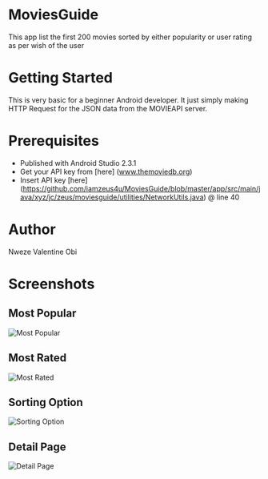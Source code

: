 # MoviesGuide
This app list the first 200 movies sorted by either popularity or user rating as per wish of the user

# Getting Started
This is very basic for a beginner Android developer. It just simply making HTTP Request for the JSON data from the MOVIEAPI server.

# Prerequisites
* Published with Android Studio 2.3.1
* Get your API key from [here] (www.themoviedb.org)
* Insert API key [here] (https://github.com/iamzeus4u/MoviesGuide/blob/master/app/src/main/java/xyz/jc/zeus/moviesguide/utilities/NetworkUtils.java) @ line 40

# Author
Nweze Valentine Obi

# Screenshots
## Most Popular
![Most Popular](/screenshots/Sorted%20by%20popularity.png)

## Most Rated
![Most Rated](/screenshots/Sorted%20by%20user%20rating.png)

## Sorting Option
![Sorting Option](/screenshots/sorting%20choice%20dialog.png)

## Detail Page
![Detail Page](/screenshots/Detail%20Page.png)



